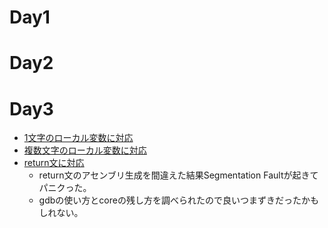 # Day1

# Day2

# Day3
* [1文字のローカル変数に対応](https://github.com/ktact/pugcc/commit/ae185c1cef56093284ce5d97ba9d49535c89a6fc)
* [複数文字のローカル変数に対応](https://github.com/ktact/pugcc/commit/eee141a9e8a2e32e9b3a8c40131f5caad3058d27)
* [return文に対応](https://github.com/ktact/pugcc/commit/f465eb28f15d7b6459b882438c0188844c659f20)
  * return文のアセンブリ生成を間違えた結果Segmentation Faultが起きてパニクった。
  * gdbの使い方とcoreの残し方を調べられたので良いつまずきだったかもしれない。
